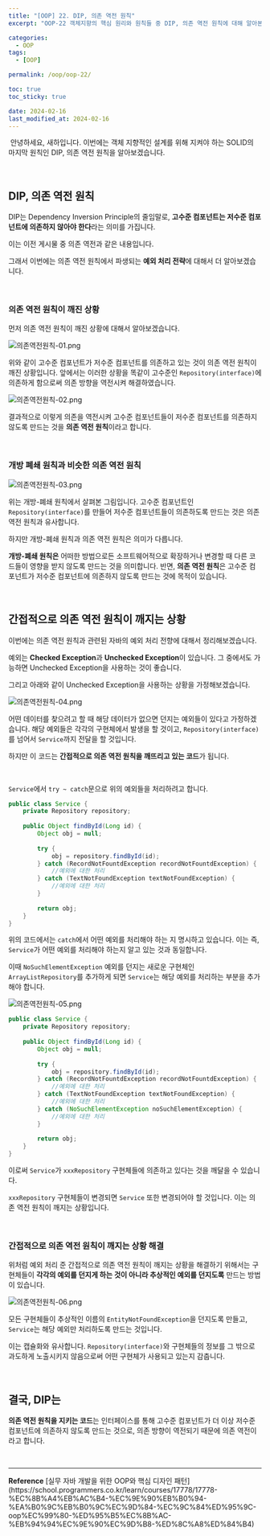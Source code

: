 ```yaml
---
title: "[OOP] 22. DIP, 의존 역전 원칙"
excerpt: "OOP-22 객체지향의 핵심 원리와 원칙들 중 DIP, 의존 역전 원칙에 대해 알아본다."

categories:
  - OOP
tags:
  - [OOP]

permalink: /oop/oop-22/

toc: true
toc_sticky: true

date: 2024-02-16
last_modified_at: 2024-02-16
---
```


&nbsp;안녕하세요, 새하입니다. 이번에는 객체 지향적인 설계를 위해 지켜야 하는 SOLID의 마지막 원칙인
DIP, 의존 역전 원칙을 알아보겠습니다.  

<br>

## DIP, 의존 역전 원칙

DIP는 Dependency Inversion Principle의 줄임말로, 
<b>고수준 컴포넌트는 저수준 컴포넌트에 의존하지 않아야 한다</b>라는 의미를 가집니다.    

이는 이전 게시물 중 의존 역전과 같은 내용입니다.  

그래서 이번에는 의존 역전 원칙에서 파생되는 <b>예외 처리 전략</b>에 대해서 더 알아보겠습니다.  

<br>

### 의존 역전 원칙이 깨진 상황

먼저 의존 역전 원칙이 깨진 상황에 대해서 알아보겠습니다.  

![의존역전원칙-01.png](/assets/images/posts_img/study-oop/의존역전원칙-01.png)

위와 같이 고수준 컴포넌트가 저수준 컴포넌트를 의존하고 있는 것이 의존 역전 원칙이 깨진 상황입니다. 
앞에서는 이러한 상황을 똑같이 고수준인 `Repository(interface)`에 의존하게 함으로써 의존 방향을 역전시켜 해결하였습니다.  

![의존역전원칙-02.png](/assets/images/posts_img/study-oop/의존역전원칙-02.png)

결과적으로 이렇게 의존을 역전시켜 고수준 컴포넌트들이 저수준 컴포넌트를 의존하지 않도록 만드는 것을 
<b>의존 역전 원칙</b>이라고 합니다.  

<br>

### 개방 폐쇄 원칙과 비슷한 의존 역전 원칙

![의존역전원칙-03.png](/assets/images/posts_img/study-oop/의존역전원칙-03.png)

위는 개방-폐쇄 원칙에서 살펴본 그림입니다. 고수준 컴포넌트인 `Repository(interface)`를 만들어 저수준 컴포넌트들이 
의존하도록 만드는 것은 의존 역전 원칙과 유사합니다.  

하지만 개방-폐쇄 원칙과 의존 역전 원칙은 의미가 다릅니다.   

<b>개방-폐쇄 원칙은</b> 어떠한 방법으로든 소프트웨어적으로 확장하거나 변경할 때 
다른 코드들이 영향을 받지 않도록 만드는 것을 의미합니다. 
반면, <b>의존 역전 원칙</b>은 고수준 컴포넌트가 저수준 컴포넌트에 의존하지 않도록 만드는 것에 목적이 있습니다.  

<br>

## 간접적으로 의존 역전 원칙이 깨지는 상황

이번에는 의존 역전 원칙과 관련된 자바의 예외 처리 전향에 대해서 정리해보겠습니다.  

예외는 <b>Checked Exception</b>과 <b>Unchecked Exception</b>이 있습니다. 그 중에서도 가능하면 
Unchecked Exception을 사용하는 것이 좋습니다.  

그리고 아래와 같이 Unchecked Exception을 사용하는 상황을 가정해보겠습니다.  

![의존역전원칙-04.png](/assets/images/posts_img/study-oop/의존역전원칙-04.png)

어떤 데이터를 찾으려고 할 때 해당 데이터가 없으면 던지는 예외들이 있다고 가정하겠습니다. 
해당 예외들은 각각의 구현체에서 발생을 할 것이고, `Repository(interface)`를 넘어서 
`Service`까지 전달을 할 것입니다.  

하지만 이 코드는 <b>간접적으로 의존 역전 원칙을 깨뜨리고 있는 코드</b>가 됩니다.  

<br>

`Service`에서 `try ~ catch`문으로 위의 예외들을 처리하려고 합니다. 

```java
public class Service {
    private Repository repository;
    
    public Object findById(Long id) {
        Object obj = null;
        
        try {
            obj = repository.findById(id);
        } catch (RecordNotFountdException recordNotFountdException) {
            //예외에 대한 처리
        } catch (TextNotFoundException textNotFoundException) {
            //예외에 대한 처리
        }
        
        return obj;
    }
}
```

위의 코드에서는 `catch`에서 어떤 예외를 처리해야 하는 지 명시하고 있습니다. 이는 즉, `Service`가 어떤 
예외를 처리해야 하는지 알고 있는 것과 동일합니다.  

이때 `NoSuchElementException` 예외를 던지는 새로운 구현체인 `ArrayListRepository`를 추가하게 되면 
`Service`는 해당 예외를 처리하는 부분을 추가해야 합니다.  

![의존역전원칙-05.png](/assets/images/posts_img/study-oop/의존역전원칙-05.png)

```java
public class Service {
    private Repository repository;
    
    public Object findById(Long id) {
        Object obj = null;
        
        try {
            obj = repository.findById(id);
        } catch (RecordNotFountdException recordNotFountdException) {
            //예외에 대한 처리
        } catch (TextNotFoundException textNotFoundException) {
            //예외에 대한 처리
        } catch (NoSuchElementException noSuchElementException) {
            //예외에 대한 처리
        }
        
        return obj;
    }
}
```

이로써 `Service`가 `xxxRepository` 구현체들에 의존하고 있다는 것을 깨달을 수 있습니다.  

`xxxRepository` 구현체들이 변경되면 `Service` 또한 변경되어야 할 것입니다. 이는 의존 역전 원칙이 깨지는 상황입니다.  

<br>

### 간접적으로 의존 역전 원칙이 깨지는 상황 해결

위처럼 예외 처리 준 간접적으로 의존 역전 원칙이 깨지는 상황을 해결하기 위해서는 구현체들이 <b>각각의 예외를 던지게 하는 것이 아니라 
추상적인 예외를 던지도록</b> 만드는 방법이 있습니다.  

![의존역전원칙-06.png](/assets/images/posts_img/study-oop/의존역전원칙-06.png)

모든 구현체들이 추상적인 이름의 `EntityNotFoundException`을 던지도록 만들고, 
`Service`는 해당 예외만 처리하도록 만드는 것입니다.  

이는 캡슐화와 유사합니다. 
`Repository(interface)`와 구현체들의 정보를 그 밖으로 과도하게 노출시키지 않음으로써 
어떤 구현체가 사용되고 있는지 감춥니다.  

<br>

## 결국, DIP는

<b>의존 역전 원칙을 지키는 코드</b>는 
인터페이스를 통해 고수준 컴포넌트가 더 이상 저수준 컴포넌트에 의존하지 않도록 만드는 것으로, 
의존 방향이 역전되기 때문에 의존 역전이라고 합니다.  



<br>

<hr>
<b>Reference</b>  
[실무 자바 개발을 위한 OOP와 핵심 디자인 패턴](https://school.programmers.co.kr/learn/courses/17778/17778-%EC%8B%A4%EB%AC%B4-%EC%9E%90%EB%B0%94-%EA%B0%9C%EB%B0%9C%EC%9D%84-%EC%9C%84%ED%95%9C-oop%EC%99%80-%ED%95%B5%EC%8B%AC-%EB%94%94%EC%9E%90%EC%9D%B8-%ED%8C%A8%ED%84%B4)  
